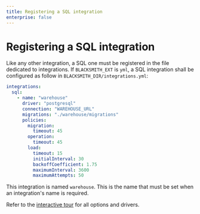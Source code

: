 ```yaml
---
title: Registering a SQL integration
enterprise: false
---
```


# Registering a SQL integration

Like any other integration, a SQL one must be registered in the file dedicated
to integrations. If `BLACKSMITH_EXT` is `yml`, a SQL integration shall be
configured as follow in `BLACKSMITH_DIR/integrations.yml`:
```yml
integrations:
  sql:
    - name: "warehouse"
      driver: "postgresql"
      connection: "WAREHOUSE_URL"
      migrations: "./warehouse/migrations"
      policies:
        migration:
          timeout: 45
        operation:
          timeout: 45
        load:
          timeout: 15
          initialInterval: 30
          backoffCoefficient: 1.75
          maximumInterval: 3600
          maximumAttempts: 50
```

This integration is named `warehouse`. This is the name that must be set when
an integration's name is required.

Refer to the [interactive tour](/blacksmith/tour) for all options and drivers.
